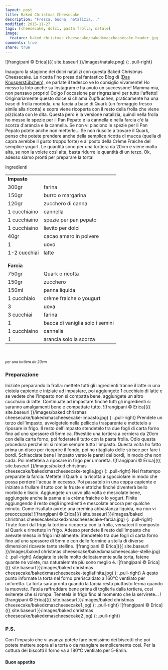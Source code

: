 ```yaml
---
layout: post
title: Baked Christmas Cheesecake
description: "Fresca, buona, natalizia..."
modified: 2015-11-27
tags: [cheesecake, dolci, pasta frolla, natale]
image:
  feature: baked christmas cheesecake/bakedxmascheesecake-header.jpg
comments: true
share: true
---
```


![frangipani © Erica]({{ site.baseurl }}/images/natale.png)
{: .pull-right}

Inauguro la stagione dei dolci natalizi con questa Baked Christmas Cheesecake. La ricetta l'ho presa dal fantastico Blog di (<a href="http://knusperstuebchen.net/2015/11/22/herzlich-willkommen-kalte-zeit-zupfkuchen/" target="_blank">Das Knusperstübchen</a>), se parlate il tedesco ve lo consiglio vivamente! Ho messo la foto anche su Instagram e ha avuto un successone! Mamma mia, non pensavo proprio! Colgo l'occasione per ringraziarvi per tutto l'affetto! Originariamente questo dolce si chiama Zupfkuchen, praticamente ha una base di frolla morbida, una farcia a base di Quark (un formaggio fresco simile alla ricotta) e sopra viene ricoperta con il resto della frolla che viene pizzicata con le dita. Questa però è la versione natalizia, quindi nella frolla ho messo le spezie per il Pan Pepato e la cannella e nella farcia c'è la scorza d'arancia e la cannella. Se non vi piaciono le spezie per il Pan Pepato potete anche non metterle... Se non riuscite a trovare il Quark, penso che potete prendere anche della semplice ricotta di mucca (quella di capra avrebbe il gusto troppo forte) e al posto della Crème Fraiche del semplice yogurt. Le quantità sono per una tortiera da 20cm e viene molto alta, se non la volete così alta, basta ridurre le quantità di un terzo. Ok, adesso siamo pronti per preparare la torta!


<div class="ingredients">
  <div class="ingredients-title">Ingredienti</div>
  <table>
    <tbody>
      <tr>
        <td colspan="2"><b>Impasto</b></td>
      </tr>
      <tr>
        <td>300gr</td>
        <td>farina</td>
      </tr>
      <tr>
        <td>150gr</td>
        <td>burro o margarina</td>
      </tr>
      <tr>
        <td>120gr</td>
        <td>zucchero di canna</td>
      </tr>
      <tr>
        <td>1 cucchiaino</td>
        <td>cannella</td>
      </tr>
      <tr>
        <td>1 cucchiaino</td>
        <td>spezie per pan pepato</td>
      </tr>
      <tr>
        <td>1 cucchiaino</td>
        <td>lievito per dolci</td>
      </tr>
      <tr>
        <td>40gr</td>
        <td>cacao amaro in polvere</td>
      </tr>
      <tr>
        <td>1</td>
        <td>uovo</td>
      </tr>
      <tr>
        <td>1-2 cucchiai</td>
        <td>latte</td>
      </tr>
      <tr style="height: 15px;"></tr>
      <tr>          
        <td colspan="2"><b>Farcia</b></td>
      </tr>      
      <tr>
        <td>750gr</td>
        <td>Quark o ricotta</td>
      </tr>
      <tr>
        <td>150gr</td>
        <td>zucchero</td>
      </tr>
      <tr>
        <td>150ml</td>
        <td>panna liquida</td>
      </tr>
      <tr>
        <td>1 cucchiaio</td>
        <td>crème fraiche o yougurt</td>
      </tr>
      <tr>
        <td>3</td>
        <td>uova</td>
      </tr>
      <tr>
        <td>3 cucchiai</td>
        <td>farina</td>
      </tr>
      <tr>
        <td>1</td>
        <td>bacca di vaniglia solo i semini</td>
      </tr>
      <tr>
        <td>1 cucchiaino</td>
        <td>cannella</td>
      </tr>
      <tr>
        <td>1</td>
        <td>arancia solo la scorza</td>      
      </tr>
    </tbody>
  </table>
  <br></br>
  <i class="pull-right" style="font-size: 80%;">per una tortiera da 20cm</i>
</div>


<h3>
  <font color="grey">
    <i class="icon-cogs"></i>
  </font> Preparazione
</h3>

Iniziate preparando la frolla: mettete tutti gli ingredienti tranne il latte in una ciotola capiente e iniziate ad impastare, poi aggiungete 1 cucchiaio di latte e se vedete che l'impasto non si compatta bene, aggiungete un altro cucchiaio di latte. Continuate ad impastare finché tutti gli ingredienti si saranno amalgamenti bene e compattate tutto.
![frangipani © Erica]({{ site.baseurl }}/images/baked christmas cheesecake/bakedxmascheesecake-impasto.jpg)
{: .pull-right}
Prendete un terzo dell'impasto, avvolgetelo nella pellicola trasparente e mettetelo a riposare in frigo. Il resto dell'impasto stendetelo tra due fogli di carta forno fino ad uno spessore di 5mm ca. Rivestite una tortiera a cerniera da 20cm con della carta forno, poi foderate il tutto con la pasta frolla. Odio questa procedura perché mi si rompe sempre tutto l'impasto. Questa volta ho fatto prima un disco per ricoprire il fondo, poi ho ritagliato delle strisce per fare i bordi. Schiacciate bene l'impasto verso le pareti dei bordi, in modo che non cada. Poi mettetela a riposare in frigo per un'oretta.
![frangipani © Erica]({{ site.baseurl }}/images/baked christmas cheesecake/bakedxmascheesecake-teglia.jpg)
{: .pull-right}
Nel frattempo preparate la farcia: Mettete il Quark o la ricotta a sgocciolare in modo che possa perdere l'acqua in eccesso. Poi passatelo in una coppa capiente e iniziate a frullare il tutto con le fruste elettriche finché diventerà bello morbido e liscio. Aggiungete un uovo alla volta e mescolate bene, aggiungete anche la panna e la crème fraiche o lo yogurt. Finite aggiungendo il resto degli ingredienti e mescolate ancora per qualche minuto. Come risultato avrete una cremina abbastanza liquida, ma non vi preoccupate!
![frangipani © Erica]({{ site.baseurl }}/images/baked christmas cheesecake/bakedxmascheesecake-farcia.jpg)
{: .pull-right}
Tirate fuori dal frigo la tortiera ricoperta con la frolla, versateci il composto al Quark e rimettete in frigo. Adesso prendete il resto dell'impasto che avevate messo in frigo inizialmente. Stendetelo tra due fogli di carta forno fino ad uno spessore di 5mm e con delle formine a stella di diverse dimensioni ricavate tante stelline. 
![frangipani © Erica]({{ site.baseurl }}/images/baked christmas cheesecake/bakedxmascheesecake-stelle.jpg)
{: .pull-right}
Adagiate le stelle molto delicatamente sulla torta, fatene quante ne volete, ma naturalemnte più sono meglio è.
![frangipani © Erica]({{ site.baseurl }}/images/baked christmas cheesecake/bakedxmascheesecake-tegliafinita.jpg)
{: .pull-right}
A qesto punto infornate la torta nel forno preriscaldato a 160°C ventilato per un'oretta. La torta sarà pronta quando la farcia resta piuttosto ferma quando la muovete. Fatela raffreddare bene prima di toglierla dalla tortiera, così eviterete che si rompa. Tenetela in frigo fino al momento che la servirete...
![frangipani © Erica]({{ site.baseurl }}/images/baked christmas cheesecake/bakedxmascheesecake1.jpg)
{: .pull-right}
![frangipani © Erica]({{ site.baseurl }}/images/baked christmas cheesecake/bakedxmascheesecake2.jpg)
{: .pull-right}

<h3>
  <font color="#FFCC00">
    <i class="icon-lightbulb"></i>
  </font> P.S.
</h3>

Con l'impasto che vi avanza potete fare benissimo dei biscotti che poi potete mettere sopra alla torta o da mangiare semplicemente così. Per la cottura dei biscotti il forno va a 180°C ventilato per 5-8min.

<h4>Buon appetito
  <font color="red">
    <i class="icon-smile"></i>
  </font>
</h4>
